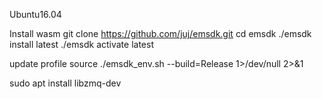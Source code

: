 Ubuntu16.04

Install wasm
git clone https://github.com/juj/emsdk.git
cd emsdk
./emsdk install latest
./emsdk activate latest

update profile
source ./emsdk_env.sh --build=Release 1>/dev/null 2>&1

sudo apt install libzmq-dev



